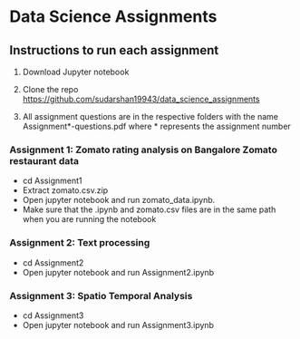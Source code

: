 # Data Science Assignments

## Instructions to run each assignment

1. Download Jupyter notebook

2. Clone the repo https://github.com/sudarshan19943/data_science_assignments

3. All assignment questions are in the respective folders with the name Assignment*-questions.pdf where * represents the assignment number

### Assignment 1: Zomato rating analysis on Bangalore Zomato restaurant data

* cd Assignment1
* Extract zomato.csv.zip
* Open jupyter notebook and run zomato_data.ipynb.
* Make sure that the .ipynb and zomato.csv files are in the same path when you are running the notebook

### Assignment 2: Text processing

* cd Assignment2
* Open jupyter notebook and run Assignment2.ipynb

### Assignment 3: Spatio Temporal Analysis

* cd Assignment3
* Open jupyter notebook and run Assignment3.ipynb
